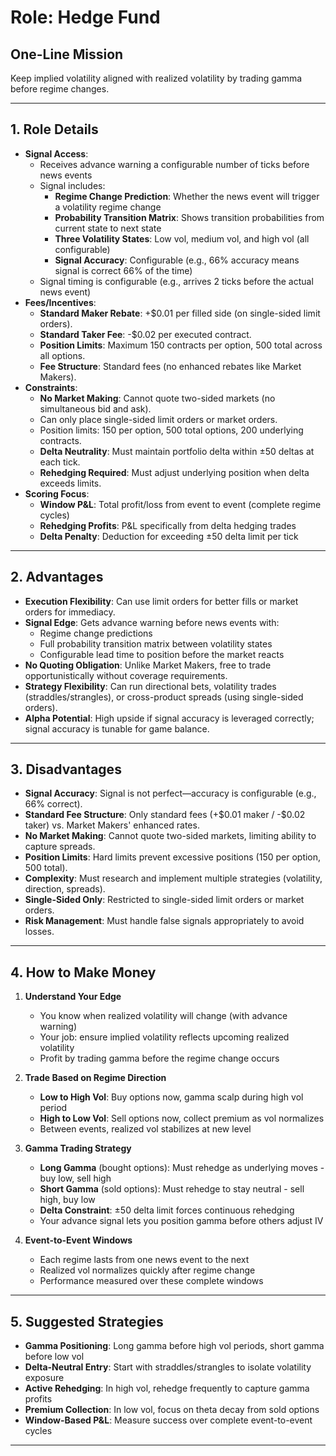 # Role: Hedge Fund

## One-Line Mission

Keep implied volatility aligned with realized volatility by trading gamma before regime changes.

---

## 1. Role Details

- **Signal Access**:
  - Receives advance warning a configurable number of ticks before news events
  - Signal includes:
    - **Regime Change Prediction**: Whether the news event will trigger a volatility regime change
    - **Probability Transition Matrix**: Shows transition probabilities from current state to next state
    - **Three Volatility States**: Low vol, medium vol, and high vol (all configurable)
    - **Signal Accuracy**: Configurable (e.g., 66% accuracy means signal is correct 66% of the time)
  - Signal timing is configurable (e.g., arrives 2 ticks before the actual news event)
- **Fees/Incentives**:
  - **Standard Maker Rebate**: +\$0.01 per filled side (on single-sided limit orders).
  - **Standard Taker Fee**: -\$0.02 per executed contract.
  - **Position Limits**: Maximum 150 contracts per option, 500 total across all options.
  - **Fee Structure**: Standard fees (no enhanced rebates like Market Makers).
- **Constraints**:
  - **No Market Making**: Cannot quote two-sided markets (no simultaneous bid and ask).
  - Can only place single-sided limit orders or market orders.
  - Position limits: 150 per option, 500 total options, 200 underlying contracts.
  - **Delta Neutrality**: Must maintain portfolio delta within ±50 deltas at each tick.
  - **Rehedging Required**: Must adjust underlying position when delta exceeds limits.
- **Scoring Focus**:
  - **Window P&L**: Total profit/loss from event to event (complete regime cycles)
  - **Rehedging Profits**: P&L specifically from delta hedging trades
  - **Delta Penalty**: Deduction for exceeding ±50 delta limit per tick

---

## 2. Advantages

- **Execution Flexibility**: Can use limit orders for better fills or market orders for immediacy.
- **Signal Edge**: Gets advance warning before news events with:
  - Regime change predictions
  - Full probability transition matrix between volatility states
  - Configurable lead time to position before the market reacts
- **No Quoting Obligation**: Unlike Market Makers, free to trade opportunistically without coverage requirements.
- **Strategy Flexibility**: Can run directional bets, volatility trades (straddles/strangles), or cross-product spreads (using single-sided orders).
- **Alpha Potential**: High upside if signal accuracy is leveraged correctly; signal accuracy is tunable for game balance.

---

## 3. Disadvantages

- **Signal Accuracy**: Signal is not perfect—accuracy is configurable (e.g., 66% correct).
- **Standard Fee Structure**: Only standard fees (+\$0.01 maker / -\$0.02 taker) vs. Market Makers' enhanced rates.
- **No Market Making**: Cannot quote two-sided markets, limiting ability to capture spreads.
- **Position Limits**: Hard limits prevent excessive positions (150 per option, 500 total).
- **Complexity**: Must research and implement multiple strategies (volatility, direction, spreads).
- **Single-Sided Only**: Restricted to single-sided limit orders or market orders.
- **Risk Management**: Must handle false signals appropriately to avoid losses.

---

## 4. How to Make Money

1. **Understand Your Edge**
   - You know when realized volatility will change (with advance warning)
   - Your job: ensure implied volatility reflects upcoming realized volatility
   - Profit by trading gamma before the regime change occurs

2. **Trade Based on Regime Direction**
   - **Low to High Vol**: Buy options now, gamma scalp during high vol period
   - **High to Low Vol**: Sell options now, collect premium as vol normalizes
   - Between events, realized vol stabilizes at new level

3. **Gamma Trading Strategy**
   - **Long Gamma** (bought options): Must rehedge as underlying moves - buy low, sell high
   - **Short Gamma** (sold options): Must rehedge to stay neutral - sell high, buy low
   - **Delta Constraint**: ±50 delta limit forces continuous rehedging
   - Your advance signal lets you position gamma before others adjust IV

4. **Event-to-Event Windows**
   - Each regime lasts from one news event to the next
   - Realized vol normalizes quickly after regime change
   - Performance measured over these complete windows

---

## 5. Suggested Strategies

- **Gamma Positioning**: Long gamma before high vol periods, short gamma before low vol
- **Delta-Neutral Entry**: Start with straddles/strangles to isolate volatility exposure
- **Active Rehedging**: In high vol, rehedge frequently to capture gamma profits
- **Premium Collection**: In low vol, focus on theta decay from sold options
- **Window-Based P&L**: Measure success over complete event-to-event cycles

---
